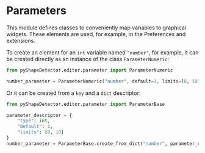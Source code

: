 # Parameters

This module defines classes to conveniently map variables to graphical widgets.
These elements are used, for example, in the Preferences and extensions.

To create an element for an `int` variable named `"number"`, for example, it can be created directly as an instance of the class `ParameterNumeric`:

```python
from pyShapeDetector.editor.parameter import ParameterNumeric

number_parameter = ParameterNumeric("number", default=1, limits=[0, 10])
```

Or it can be created from a `key` and a `dict` descriptor: 

```python
from pyShapeDetector.editor.parameter import ParameterBase

parameter_descriptor = {
    "type": int,
    "default": 1,
    "limits": [0, 10]
}
number_parameter = ParameterBase.create_from_dict("number", parameter_descriptor)
```